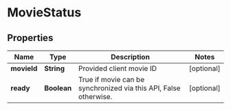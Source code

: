 
# MovieStatus

## Properties
Name | Type | Description | Notes
------------ | ------------- | ------------- | -------------
**movieId** | **String** | Provided client movie ID |  [optional]
**ready** | **Boolean** | True if movie can be synchronized via this API, False otherwise. |  [optional]



